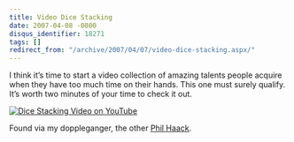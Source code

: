```yaml
---
title: Video Dice Stacking
date: 2007-04-08 -0800
disqus_identifier: 18271
tags: []
redirect_from: "/archive/2007/04/07/video-dice-stacking.aspx/"
---
```


I think it’s time to start a video collection of amazing talents people
acquire when they have too much time on their hands. This one must
surely qualify. It’s worth two minutes of your time to check it out.

[![Dice Stacking Video on
YouTube](https://haacked.com/images/haacked_com/WindowsLiveWriter/VideoDiceStacking_F8CC/image%7B0%7D%5B7%5D.png)](http://www.youtube.com/watch?v=4bDgO3_vRXQ&eurl= "Dice Stacking")

Found via my doppleganger, the other [Phil
Haack](http://neuralgraffiti.com/ "Neural Graffiti").

